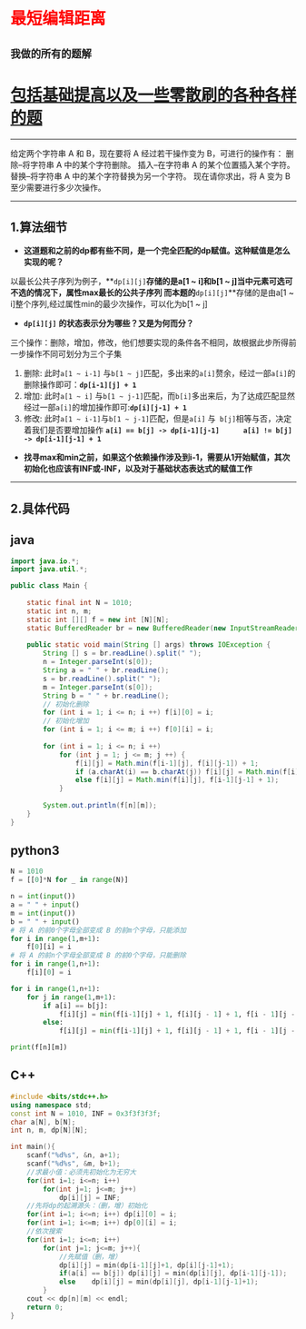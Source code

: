 # <font color='red'>最短编辑距离</font>

## **`我做的所有的题解`**

# [包括基础提高以及一些零散刷的各种各样的题](https://www.acwing.com/blog/content/33005/) 

----------


给定两个字符串 A 和 B，现在要将 A 经过若干操作变为 B，可进行的操作有：
删除–将字符串 A 中的某个字符删除。
插入–在字符串 A 的某个位置插入某个字符。
替换–将字符串 A 中的某个字符替换为另一个字符。
现在请你求出，将 A 变为 B 至少需要进行多少次操作。

----------


## 1.算法细节


*   **这道题和之前的dp都有些不同，是一个完全匹配的dp赋值。这种赋值是怎么实现的呢？**

以最长公共子序列为例子，**`dp[i][j]`**存储的是a[1 ~ i]和b[1 ~ j]当中元素可选可不选的情况下，属性max最长的公共子序列
而本题的**`dp[i][j]`**存储的是由a[1 ~ i]整个序列,经过属性min的最少次操作，可以化为b[1 ~ j]

*   **`dp[i][j]`** **的状态表示分为哪些？又是为何而分？**

三个操作：删除，增加，修改，他们想要实现的条件各不相同，故根据此步所得前一步操作不同可划分为三个子集
1. 删除: 此时`a[1 ~ i-1]` 与`b[1 ~ j]`匹配，多出来的`a[i]`赘余，经过一部`a[i]`的删除操作即可：**`dp[i-1][j] + 1`**
2. 增加: 此时`a[1 ~ i]` 与`b[1 ~ j-1]`匹配，而`b[i]`多出来后，为了达成匹配显然经过一部`a[i]`的增加操作即可:**`dp[i][j-1] + 1`**
3. 修改: 此时`a[1 ~ i-1]`与`b[1 ~ j-1]`匹配，但是`a[i]` 与` b[j]`相等与否，决定着我们是否要增加操作
**`a[i] == b[j] -> dp[i-1][j-1]`**　　　**`a[i] != b[j] -> dp[i-1][j-1] + 1`**


*   **找寻max和min之前，如果这个依赖操作涉及到i-1，需要从1开始赋值，其次初始化也应该有INF或-INF，以及对于基础状态表达式的赋值工作**



----------



## 2.具体代码

## java
```java
import java.io.*;
import java.util.*;

public class Main {
    
    static final int N = 1010;
    static int n, m;
    static int [][] f = new int [N][N];
    static BufferedReader br = new BufferedReader(new InputStreamReader(System.in));
    
    public static void main(String [] args) throws IOException {
        String [] s = br.readLine().split(" ");
        n = Integer.parseInt(s[0]);
        String a = " " + br.readLine();
        s = br.readLine().split(" ");
        m = Integer.parseInt(s[0]);
        String b = " " + br.readLine();
        // 初始化删除
        for (int i = 1; i <= n; i ++) f[i][0] = i;
        // 初始化增加
        for (int i = 1; i <= m; i ++) f[0][i] = i;
        
        for (int i = 1; i <= n; i ++)
            for (int j = 1; j <= m; j ++) {
                f[i][j] = Math.min(f[i-1][j], f[i][j-1]) + 1;
                if (a.charAt(i) == b.charAt(j)) f[i][j] = Math.min(f[i][j], f[i-1][j-1]);
                else f[i][j] = Math.min(f[i][j], f[i-1][j-1] + 1);
            }
        
        System.out.println(f[n][m]);            
    }
}
```

## python3 
```python
N = 1010
f = [[0]*N for _ in range(N)]

n = int(input())
a = " " + input()
m = int(input())
b = " " + input()
# 将 A 的前0个字母全部变成 B 的前m个字母，只能添加
for i in range(1,m+1):
    f[0][i] = i
# 将 A 的前n个字母全部变成 B 的前0个字母，只能删除 
for i in range(1,n+1):
    f[i][0] = i

for i in range(1,n+1):
    for j in range(1,m+1):
        if a[i] == b[j]:
            f[i][j] = min(f[i-1][j] + 1, f[i][j - 1] + 1, f[i - 1][j - 1])
        else:
            f[i][j] = min(f[i-1][j] + 1, f[i][j - 1] + 1, f[i - 1][j - 1] + 1)

print(f[n][m])
```


## C++
```c++
#include <bits/stdc++.h>
using namespace std;
const int N = 1010, INF = 0x3f3f3f3f;
char a[N], b[N];
int n, m, dp[N][N];

int main(){
    scanf("%d%s", &n, a+1);
    scanf("%d%s", &m, b+1);
    //求最小值：必须先初始化为无穷大
    for(int i=1; i<=n; i++)
        for(int j=1; j<=m; j++)
            dp[i][j] = INF;
    //先将dp的起溯源头：（删，增）初始化
    for(int i=1; i<=n; i++) dp[i][0] = i;
    for(int i=1; i<=m; i++) dp[0][i] = i;
    //依次搜索
    for(int i=1; i<=n; i++)
        for(int j=1; j<=m; j++){
            //先赋值（删，增）
            dp[i][j] = min(dp[i-1][j]+1, dp[i][j-1]+1);
            if(a[i] == b[j]) dp[i][j] = min(dp[i][j], dp[i-1][j-1]);
            else    dp[i][j] = min(dp[i][j], dp[i-1][j-1]+1);
        }
    cout << dp[n][m] << endl;
    return 0;
}
```